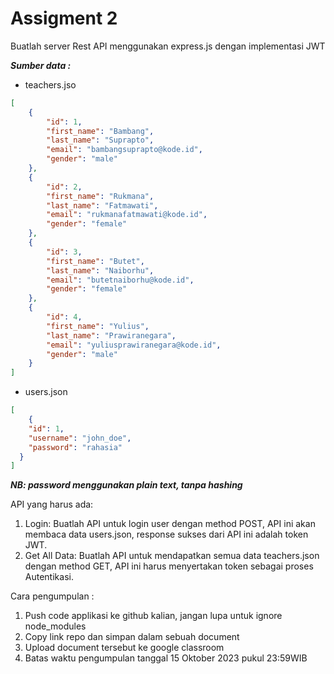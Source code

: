# Assigment 2
Buatlah server Rest API menggunakan express.js dengan implementasi JWT

***Sumber data :***
- teachers.jso
```json
[
    {
        "id": 1, 
        "first_name": "Bambang",
        "last_name": "Suprapto",
        "email": "bambangsuprapto@kode.id",
        "gender": "male"
    },
    {
        "id": 2, 
        "first_name": "Rukmana",
        "last_name": "Fatmawati",
        "email": "rukmanafatmawati@kode.id",
        "gender": "female"
    },
    {
        "id": 3, 
        "first_name": "Butet",
        "last_name": "Naiborhu",
        "email": "butetnaiborhu@kode.id",
        "gender": "female"
    },
    {
        "id": 4, 
        "first_name": "Yulius",
        "last_name": "Prawiranegara",
        "email": "yuliusprawiranegara@kode.id",
        "gender": "male"
    }
]
```

- users.json
```json
[
	{
    "id": 1,
    "username": "john_doe",
    "password": "rahasia"
  }
]
```

***NB: password menggunakan plain text, tanpa hashing***

API yang harus ada:

1. Login: Buatlah API untuk login user dengan method POST, API ini akan membaca data users.json, response sukses dari API ini adalah token JWT.
2. Get All Data: Buatlah API untuk mendapatkan semua data teachers.json dengan method GET, API ini harus menyertakan token sebagai proses Autentikasi.

Cara pengumpulan :

1. Push code applikasi ke github kalian, jangan lupa untuk ignore node_modules
2. Copy link repo dan simpan dalam sebuah document
3. Upload document tersebut ke google classroom
4. Batas waktu pengumpulan tanggal 15 Oktober 2023 pukul 23:59WIB